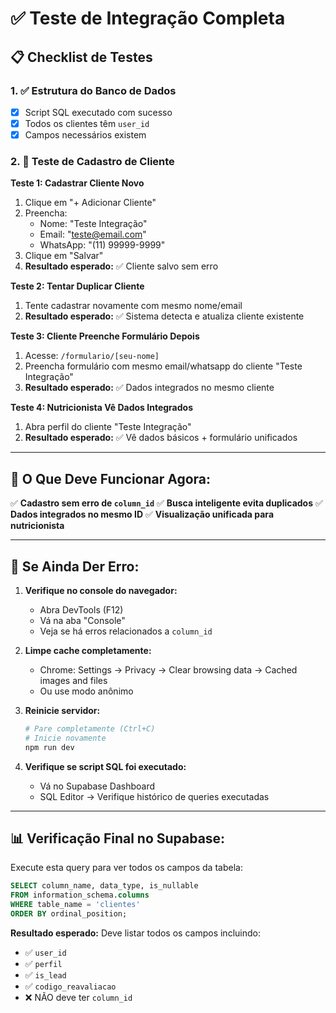 # ✅ Teste de Integração Completa

## 📋 Checklist de Testes

### 1. ✅ Estrutura do Banco de Dados
- [x] Script SQL executado com sucesso
- [x] Todos os clientes têm `user_id`
- [x] Campos necessários existem

### 2. 🔄 Teste de Cadastro de Cliente

**Teste 1: Cadastrar Cliente Novo**
1. Clique em "+ Adicionar Cliente"
2. Preencha:
   - Nome: "Teste Integração"
   - Email: "teste@email.com"
   - WhatsApp: "(11) 99999-9999"
3. Clique em "Salvar"
4. **Resultado esperado:** ✅ Cliente salvo sem erro

**Teste 2: Tentar Duplicar Cliente**
1. Tente cadastrar novamente com mesmo nome/email
2. **Resultado esperado:** ✅ Sistema detecta e atualiza cliente existente

**Teste 3: Cliente Preenche Formulário Depois**
1. Acesse: `/formulario/[seu-nome]`
2. Preencha formulário com mesmo email/whatsapp do cliente "Teste Integração"
3. **Resultado esperado:** ✅ Dados integrados no mesmo cliente

**Teste 4: Nutricionista Vê Dados Integrados**
1. Abra perfil do cliente "Teste Integração"
2. **Resultado esperado:** ✅ Vê dados básicos + formulário unificados

---

## 🎯 O Que Deve Funcionar Agora:

✅ **Cadastro sem erro de `column_id`**
✅ **Busca inteligente evita duplicados**
✅ **Dados integrados no mesmo ID**
✅ **Visualização unificada para nutricionista**

---

## 🐛 Se Ainda Der Erro:

1. **Verifique no console do navegador:**
   - Abra DevTools (F12)
   - Vá na aba "Console"
   - Veja se há erros relacionados a `column_id`

2. **Limpe cache completamente:**
   - Chrome: Settings → Privacy → Clear browsing data → Cached images and files
   - Ou use modo anônimo

3. **Reinicie servidor:**
   ```bash
   # Pare completamente (Ctrl+C)
   # Inicie novamente
   npm run dev
   ```

4. **Verifique se script SQL foi executado:**
   - Vá no Supabase Dashboard
   - SQL Editor → Verifique histórico de queries executadas

---

## 📊 Verificação Final no Supabase:

Execute esta query para ver todos os campos da tabela:
```sql
SELECT column_name, data_type, is_nullable
FROM information_schema.columns
WHERE table_name = 'clientes'
ORDER BY ordinal_position;
```

**Resultado esperado:** Deve listar todos os campos incluindo:
- ✅ `user_id`
- ✅ `perfil`
- ✅ `is_lead`
- ✅ `codigo_reavaliacao`
- ❌ NÃO deve ter `column_id`

